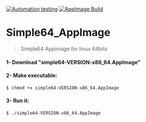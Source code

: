 [![Automation testing](https://github.com/ferion11/simple64_AppImage/workflows/appimage-continuous/badge.svg)](https://github.com/ferion11/simple64_AppImage/actions) [![AppImage Build](https://img.shields.io/badge/AppImage-build-blue)](https://github.com/ferion11/simple64_AppImage/releases)

# Simple64_AppImage

> Simple64 Appimage for linux 64bits

####  1- Download "simple64-VERSION-x86_64.AppImage"
####  2- Make executable:
```
$ chmod +x simple64-VERSION-x86_64.AppImage
```
####  3- Run it:
```
$ ./simple64-VERSION-x86_64.AppImage
```
